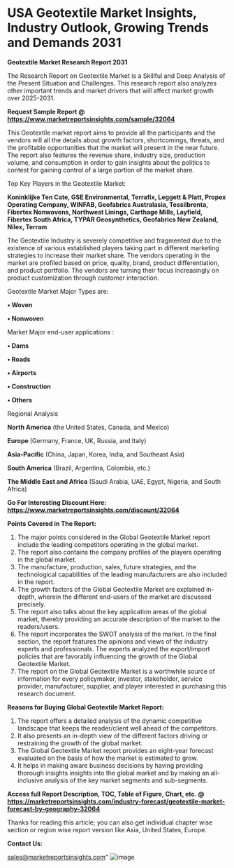  # USA Geotextile Market Insights, Industry Outlook, Growing Trends and Demands 2031

<strong>Geotextile Market Research Report 2031</strong>

The Research Report on Geotextile Market is a Skillful and Deep Analysis of the Present Situation and Challenges. This research report also analyzes other important trends and market drivers that will affect market growth over 2025-2031.

<strong>Request Sample Report @ <a href=https://www.marketreportsinsights.com/sample/32064>https://www.marketreportsinsights.com/sample/32064</a></strong>

This Geotextile market report aims to provide all the participants and the vendors will all the details about growth factors, shortcomings, threats, and the profitable opportunities that the market will present in the near future. The report also features the revenue share, industry size, production volume, and consumption in order to gain insights about the politics to contest for gaining control of a large portion of the market share.

Top Key Players in the Geotextile Market:

<strong>Koninklijke Ten Cate, GSE Environmental, Terrafix, Leggett & Platt, Propex Operating Company, WINFAB, Geofabrics Australasia, Tessilbrenta, Fibertex Nonwovens, Northwest Linings, Carthage Mills, Layfield, Fibertex South Africa, TYPAR Geosynthetics, Geofabrics New Zealand, Nilex, Terram</strong>

The Geotextile Industry is severely competitive and fragmented due to the existence of various established players taking part in different marketing strategies to increase their market share. The vendors operating in the market are profiled based on price, quality, brand, product differentiation, and product portfolio. The vendors are turning their focus increasingly on product customization through customer interaction.

Geotextile Market Major Types are:

<strong>• Woven

• Nonwoven</strong>

Market Major end-user applications :

<strong>• Dams

• Roads

• Airports

• Construction

• Others</strong>

Regional Analysis

</u><strong><b>North America</b></strong> (the United States, Canada, and Mexico)

<strong><b>Europe </b></strong>(Germany, France, UK, Russia, and Italy)

<strong><b>Asia-Pacific</b></strong> (China, Japan, Korea, India, and Southeast Asia)

<strong><b>South America</b></strong> (Brazil, Argentina, Colombia, etc.)

<strong><b>The Middle East and Africa</b></strong> (Saudi Arabia, UAE, Egypt, Nigeria, and South Africa)

<strong>Go For Interesting Discount Here: <a href=https://www.marketreportsinsights.com/discount/32064>https://www.marketreportsinsights.com/discount/32064</a></strong>

<strong>Points Covered in The Report:</strong>
<ol>
  <li>The major points considered in the Global Geotextile Market report include the leading competitors operating in the global market.</li>
  <li>The report also contains the company profiles of the players operating in the global market.</li>
  <li>The manufacture, production, sales, future strategies, and the technological capabilities of the leading manufacturers are also included in the report.</li>
  <li>The growth factors of the Global Geotextile Market are explained in-depth, wherein the different end-users of the market are discussed precisely.</li>
  <li>The report also talks about the key application areas of the global market, thereby providing an accurate description of the market to the readers/users.</li>
  <li>The report incorporates the SWOT analysis of the market. In the final section, the report features the opinions and views of the industry experts and professionals. The experts analyzed the export/import policies that are favorably influencing the growth of the Global Geotextile Market.</li>
  <li>The report on the Global Geotextile Market is a worthwhile source of information for every policymaker, investor, stakeholder, service provider, manufacturer, supplier, and player interested in purchasing this research document.</li>
</ol>
<strong>Reasons for Buying Global Geotextile Market Report:</strong>

<ol>
  <li>The report offers a detailed analysis of the dynamic competitive landscape that keeps the reader/client well ahead of the competitors.</li>
  <li>It also presents an in-depth view of the different factors driving or restraining the growth of the global market.</li>
  <li>The Global Geotextile Market report provides an eight-year forecast evaluated on the basis of how the market is estimated to grow.</li>
  <li>It helps in making aware business decisions by having providing thorough insights insights into the global market and by making an all-inclusive analysis of the key market segments and sub-segments.</li>
</ol>
<strong>Access full Report Description, TOC, Table of Figure, Chart, etc. @ <a href=https://marketreportsinsights.com/industry-forecast/geotextile-market-forecast-by-geography-32064>https://marketreportsinsights.com/industry-forecast/geotextile-market-forecast-by-geography-32064</a></strong>


Thanks for reading this article; you can also get individual chapter wise section or region wise report version like Asia, United States, Europe.

<strong>Contact Us:</strong>

sales@marketreportsinsights.com"
![image](https://github.com/user-attachments/assets/194015f0-516c-437b-b274-cb77108a2c5a)
